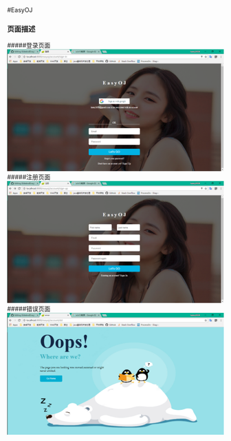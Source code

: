 #EasyOJ
### 页面描述
#####登录页面
![登录](descImg/sign-in.png)
#####注册页面
![注册](descImg/sign-up.png)
#####错误页面
![错误](descImg/error.png)
